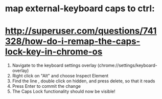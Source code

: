 # map external-keyboard caps to ctrl:  
# http://superuser.com/questions/741328/how-do-i-remap-the-caps-lock-key-in-chrome-os

1. Navigate to the keyboard settings overlay (chrome://settings/keyboard-overlay)
2. Right click on "Alt" and choose Inspect Element
3. Find the line <tr id="caps-lock-remapping-section" hidden="">, double click on hidden, and press delete, so that it reads <tr id="caps-lock-remapping-section">
4. Press Enter to commit the change
5. The Caps Lock functionality should now be visible!
